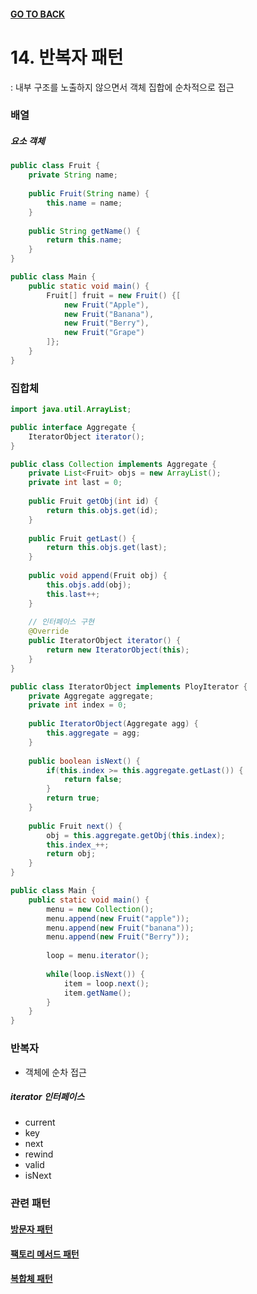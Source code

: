 #### [GO TO BACK](../README.md)

# 14. 반복자 패턴
: 내부 구조를 노출하지 않으면서 객체 집합에 순차적으로 접근

### 배열
##### 요소 객체
```java
public class Fruit {
    private String name;
    
    public Fruit(String name) {
        this.name = name;
    }
    
    public String getName() {
        return this.name;
    }
}

public class Main {
    public static void main() {
        Fruit[] fruit = new Fruit() {[
            new Fruit("Apple"),
            new Fruit("Banana"),
            new Fruit("Berry"),
            new Fruit("Grape")
        ]};
    }
}
```
### 집합체

```java
import java.util.ArrayList;

public interface Aggregate {
	IteratorObject iterator();
}

public class Collection implements Aggregate {
    private List<Fruit> objs = new ArrayList();
    private int last = 0;
    
    public Fruit getObj(int id) {
        return this.objs.get(id);
    }
    
    public Fruit getLast() {
        return this.objs.get(last);
    }
    
    public void append(Fruit obj) {
        this.objs.add(obj);
        this.last++;
    }
    
    // 인터페이스 구현
    @Override
    public IteratorObject iterator() {
        return new IteratorObject(this);
    }
}

public class IteratorObject implements PloyIterator {
    private Aggregate aggregate;
    private int index = 0;
    
    public IteratorObject(Aggregate agg) {
        this.aggregate = agg;
    }
    
    public boolean isNext() {
        if(this.index >= this.aggregate.getLast()) {
            return false;
        }
        return true;
    }
    
    public Fruit next() {
        obj = this.aggregate.getObj(this.index);
        this.index_++;
        return obj;
    }
}

public class Main {
    public static void main() {
        menu = new Collection();
        menu.append(new Fruit("apple"));
        menu.append(new Fruit("banana"));
        menu.append(new Fruit("Berry"));
        
        loop = menu.iterator();
        
        while(loop.isNext()) {
            item = loop.next();
            item.getName();
        }
    }
}
```

### 반복자
- 객체에 순차 접근
##### iterator 인터페이스
- current
- key
- next
- rewind
- valid
- isNext

### 관련 패턴
#### [방문자 패턴](../chapter16/README.md)
#### [팩토리 메서드 패턴](../chapter3/README.md)
#### [복합체 패턴](../chapter9/README.md)
